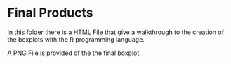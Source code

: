 # Final Products

In this folder there is a HTML File that give a walkthrough to the creation of 
the boxplots with the R programming language.

A PNG File is provided of the the final boxplot.